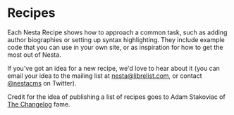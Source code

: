 # Recipes

Each Nesta Recipe shows how to approach a common task, such as adding
author biographies or setting up syntax highlighting. They include
example code that you can use in your own site, or as inspiration for
how to get the most out of Nesta.

If you've got an idea for a new recipe, we'd love to hear about it (you
can email your idea to the mailing list at <nesta@librelist.com>, or
contact [@nestacms][] on Twitter).

Credit for the idea of publishing a list of recipes goes to Adam
Stakoviac of [The Changelog][] fame.

[@nestacms]: http://twitter.com/nestacms
[The Changelog]: http://thechangelog.com
